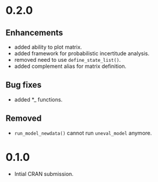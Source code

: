 # 0.2.0

## Enhancements

  * added ability to plot matrix.
  * added framework for probabilistic incertitude analysis.
  * removed need to use `define_state_list()`.
  * added complement alias for matrix definition.
  
## Bug fixes

  * added *_ functions.
  
## Removed

  * `run_model_newdata()` cannot run `uneval_model` anymore.

# 0.1.0

  * Intial CRAN submission.
